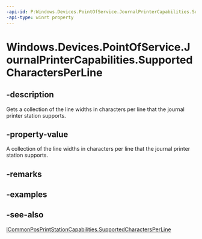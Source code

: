 ----api-id: P:Windows.Devices.PointOfService.JournalPrinterCapabilities.SupportedCharactersPerLine
-api-type: winrt property
---<!-- Property syntaxpublic Windows.Foundation.Collections.IVectorView<uint> SupportedCharactersPerLine { get; }--># Windows.Devices.PointOfService.JournalPrinterCapabilities.SupportedCharactersPerLine## -descriptionGets a collection of the line widths in characters per line that the journal printer station supports.## -property-valueA collection of the line widths in characters per line that the journal printer station supports.## -remarks## -examples## -see-also[ICommonPosPrintStationCapabilities.SupportedCharactersPerLine](icommonposprintstationcapabilities_supportedcharactersperline.md)
